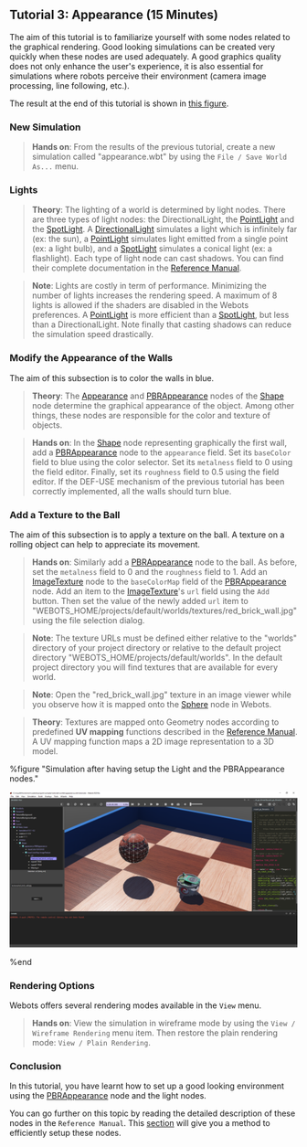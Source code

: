 ## Tutorial 3: Appearance (15 Minutes)

The aim of this tutorial is to familiarize yourself with some nodes related to the graphical rendering.
Good looking simulations can be created very quickly when these nodes are used adequately.
A good graphics quality does not only enhance the user's experience, it is also essential for simulations where robots perceive their environment (camera image processing, line following, etc.).

The result at the end of this tutorial is shown in [this figure](#simulation-after-having-setup-the-light-and-the-pbrappearance-nodes).

### New Simulation

> **Hands on**: From the results of the previous tutorial, create a new simulation called "appearance.wbt" by using the `File / Save World As...` menu.

### Lights

> **Theory**: The lighting of a world is determined by light nodes.
There are three types of light nodes: the DirectionalLight, the [PointLight](../reference/pointlight.md) and the [SpotLight](../reference/spotlight.md).
A [DirectionalLight](../reference/directionallight.md) simulates a light which is infinitely far (ex: the sun), a [PointLight](../reference/pointlight.md) simulates light emitted from a single point (ex: a light bulb), and a [SpotLight](../reference/spotlight.md) simulates a conical light (ex: a flashlight).
Each type of light node can cast shadows.
You can find their complete documentation in the [Reference Manual](../reference/nodes-and-api-functions.md).

<!-- -->

> **Note**: Lights are costly in term of performance.
Minimizing the number of lights increases the rendering speed.
A maximum of 8 lights is allowed if the shaders are disabled in the Webots preferences.
A [PointLight](../reference/pointlight.md) is more efficient than a [SpotLight](../reference/spotlight.md), but less than a DirectionalLight.
Note finally that casting shadows can reduce the simulation speed drastically.

### Modify the Appearance of the Walls

The aim of this subsection is to color the walls in blue.

> **Theory**: The [Appearance](../reference/appearance.md) and [PBRAppearance](../reference/pbrappearance.md) nodes of the [Shape](../reference/shape.md) node determine the graphical appearance of the object.
Among other things, these nodes are responsible for the color and texture of objects.

<!-- -->

> **Hands on**: In the [Shape](../reference/shape.md) node representing graphically the first wall, add a [PBRAppearance](../reference/pbrappearance.md) node to the `appearance` field.
Set its `baseColor` field to blue using the color selector.
Set its `metalness` field to 0 using the field editor.
Finally, set its `roughness` field to 0.5 using the field editor.
If the DEF-USE mechanism of the previous tutorial has been correctly implemented, all the walls should turn blue.

### Add a Texture to the Ball

The aim of this subsection is to apply a texture on the ball.
A texture on a rolling object can help to appreciate its movement.

> **Hands on**: Similarly add a [PBRAppearance](../reference/pbrappearance.md) node to the ball. As before, set the `metalness` field to 0 and the `roughness` field to 1. Add an [ImageTexture](../reference/imagetexture.md) node to the `baseColorMap` field of the [PBRAppearance](../reference/pbrappearance.md) node.
Add an item to the [ImageTexture](../reference/imagetexture.md)'s `url` field using the `Add` button.
Then set the value of the newly added `url` item to "WEBOTS\_HOME/projects/default/worlds/textures/red\_brick\_wall.jpg" using the file selection dialog.

<!-- -->

> **Note**: The texture URLs must be defined either relative to the "worlds" directory of your project directory or relative to the default project directory "WEBOTS\_HOME/projects/default/worlds".
In the default project directory you will find textures that are available for every world.

<!-- -->

> **Note**: Open the "red\_brick\_wall.jpg" texture in an image viewer while you observe how it is mapped onto the [Sphere](../reference/sphere.md) node in Webots.

<!-- -->

> **Theory**: Textures are mapped onto Geometry nodes according to predefined **UV mapping** functions described in the [Reference Manual](../reference/imagetexture.md).
A UV mapping function maps a 2D image representation to a 3D model.

%figure "Simulation after having setup the Light and the PBRAppearance nodes."

![tutorial_appearance.png](images/tutorial_appearance.png)

%end

### Rendering Options

Webots offers several rendering modes available in the `View` menu.

> **Hands on**: View the simulation in wireframe mode by using the `View / Wireframe Rendering` menu item.
Then restore the plain rendering mode: `View / Plain Rendering`.

### Conclusion

In this tutorial, you have learnt how to set up a good looking environment using the [PBRAppearance](../reference/pbrappearance.md) node and the light nodes.

You can go further on this topic by reading the detailed description of these nodes in the `Reference Manual`.
This [section](modeling.md#how-to-get-a-realisitc-and-efficient-rendering) will give you a method to efficiently setup these nodes.
